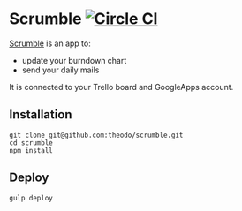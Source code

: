 # Scrumble [![Circle CI](https://circleci.com/gh/theodo/scrumble.svg?style=svg)](https://circleci.com/gh/theodo/scrumble)

[Scrumble](https://theodo.github.io/scrumble/) is an app to:
- update your burndown chart
- send your daily mails

It is connected to your Trello board and GoogleApps account.

## Installation

```
git clone git@github.com:theodo/scrumble.git
cd scrumble
npm install
```

## Deploy

`gulp deploy`
